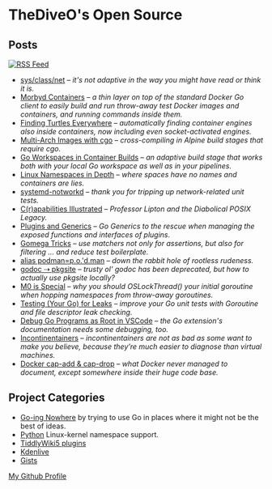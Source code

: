 # TheDiveO's Open Source

## Posts

<a href="/feed.xml">![RSS Feed](https://img.shields.io/badge/RSS-FFA500?style=flat&logo=rss&logoColor=white)</a>

<div class="posts">


- [sys/class/net](/art/sys-class-net) – _it&#39;s not adaptive in the way you might have read or think it is._
- [Morbyd Containers](/art/morbyd) – _a thin layer on top of the standard Docker Go client to easily build and run throw-away test Docker images and containers, and running commands inside them._
- [Finding Turtles Everywhere](/art/turtles) – _automatically finding container engines also inside containers, now including even socket-activated engines._
- [Multi-Arch Images with cgo](/art/multiarchcgo) – _cross-compiling in Alpine build stages that require cgo._
- [Go Workspaces in Container Builds](/art/localwscontainer) – _an adaptive build stage that works both with your local Go workspace as well as in your pipelines._
- [Linux Namespaces in Depth](/art/lxnamespaces) – _where spaces have no names and containers are lies._
- [systemd-notworkd](/art/notworkd) – _thank you for tripping up network-related unit tests._
- [C(r)apabilities Illustrated](/art/capabilities) – _Professor Lipton and the Diabolical POSIX Legacy._
- [Plugins and Generics](/art/plug-generics) – _Go Generics to the rescue when managing the exposed functions and interfaces of plugins._
- [Gomega Tricks](/art/gomega-tricks) – _use matchers not only for assertions, but also for filtering … and reduce test boilerplate._
- [alias podman=p.o.&#39;d.man](/art/podman) – _down the rabbit hole of rootless rudeness._
- [godoc ⇢ pkgsite](/art/pkgsite) – _trusty ol&#39; godoc has been deprecated, but how to actually use pkgsite locally?_
- [M0 is Special](/art/namspill) – _why you should OSLockThread() your initial goroutine when hopping namespaces from throw-away goroutines._
- [Testing (Your Go) for Leaks](/art/leaky) – _improve your Go unit tests with Goroutine and file descriptor leak checking._
- [Debug Go Programs as Root in VSCode](/art/debugroot) – _the Go extension&#39;s documentation needs some debugging, too._
- [Incontinentainers](/art/incontinentainers) – _incontinentainers are not as bad as some want to make you believe, because they’re much easier to diagnose than virtual machines._
- [Docker cap-add &amp; cap-drop](/art/cap-add-drop) – _what Docker never managed to document, except somewhere inside their huge code base._


</div>

## Project Categories

<div class="spaced">

- [Go-ing Nowhere](/gone) by trying to use Go in places where it might not be
  the best of ideas.
- [Python](/spam) Linux-kernel namespace support.
- [TiddlyWiki5 plugins](/tiddlywiki)
- [Kdenlive](/kdenlive)
- [Gists](https://gist.github.com/TheDiveO)

</div>

[My Github Profile](https://github.com/thediveo)
